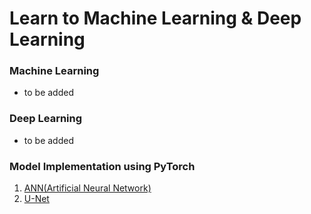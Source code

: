 # Learn to Machine Learning & Deep Learning

### Machine Learning
- to be added

### Deep Learning
- to be added

### Model Implementation using PyTorch
1. <a href="https://github.com/PSLeon24/LearnAI/tree/main/PyTorch/ANN%20Implementation">ANN(Artificial Neural Network)</a>
2. <a href="https://github.com/PSLeon24/LearnAI/tree/main/PyTorch/U-Net%20Implementation">U-Net</a>
